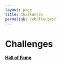 ```yaml
---
layout: page
title: Challenges
permalink: /challenges/
---
```


# Challenges

[**Hall of Fame**](https://docs.google.com/spreadsheets/d/1E1yVqY2mcRildPgzFMoAcsHv-fpWzdUqHFDpb-25Yz4/edit?usp=sharing)
